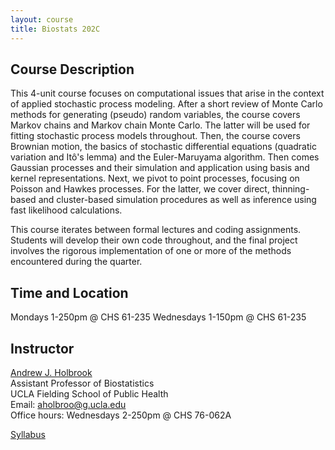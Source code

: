```yaml
---
layout: course
title: Biostats 202C
---
```


## Course Description

This 4-unit course focuses on computational issues that arise in the context of applied stochastic process modeling. After a short review of Monte Carlo methods for generating (pseudo) random variables, the course covers Markov chains and Markov chain Monte Carlo. The latter will be used for fitting stochastic process models throughout. Then, the course covers Brownian motion, the basics of stochastic differential equations (quadratic variation and Itô's lemma) and the Euler-Maruyama algorithm. Then comes Gaussian processes and their simulation and application using basis and kernel representations. Next, we pivot to point processes, focusing on Poisson and Hawkes processes. For the latter, we cover direct, thinning-based and cluster-based simulation procedures as well as inference using fast likelihood calculations. 

This course iterates between formal lectures and coding assignments. Students will develop their own code throughout, and the final project involves the rigorous implementation of one or more of the methods encountered during the quarter.

## Time and Location

Mondays 1-250pm @ CHS 61-235
Wednesdays 1-150pm @ CHS 61-235

## Instructor

[Andrew J. Holbrook](http://andrewjholbrook.github.io/)\
Assistant Professor of Biostatistics\
UCLA Fielding School of Public Health\
Email: <aholbroo@g.ucla.edu>\
Office hours: Wednesdays 2-250pm @ CHS 76-062A

[Syllabus](https://ucla-biostats-202C.github.io/notes/Biostatistics_202C_Syllabus.pdf)

